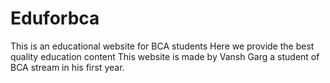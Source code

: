 # Eduforbca
This is an educational website for BCA students Here we provide the best quality education content This website is made by Vansh Garg a student of BCA stream in his first year.
